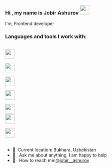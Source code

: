 ### Hi , my name  is  Jobir  Ashurov <img src="https://media0.giphy.com/media/w1OBpBd7kJqHrJnJ13/giphy.gif?cid=ecf05e47zc0jyo7jlnf7tb2oif0sytwgf6iy1ez45tj6qkx4&rid=giphy.gif&ct=s" width="30" height="30" ><br>
I'm, Frontend developer <br>

### Languages and  tools I work  with:
<code> <img src="https://upload.wikimedia.org/wikipedia/commons/thumb/6/61/HTML5_logo_and_wordmark.svg/512px-HTML5_logo_and_wordmark.svg.png?20170517184425" width="30" > </code>
<code> <img src="https://cdn.freebiesupply.com/logos/large/2x/css3-logo-png-transparent.png" width="30" > </code>
<code> <img src="https://upload.wikimedia.org/wikipedia/commons/thumb/9/96/Sass_Logo_Color.svg/2560px-Sass_Logo_Color.svg.png" width="30" > </code>
<code> <img src="https://upload.wikimedia.org/wikipedia/commons/thumb/b/b2/Bootstrap_logo.svg/1280px-Bootstrap_logo.svg.png" width="30" > </code>
<code> <img src="https://upload.wikimedia.org/wikipedia/commons/6/6a/JavaScript-logo.png" width="30" ></code>
<code> <img src="https://upload.wikimedia.org/wikipedia/commons/thumb/a/a7/React-icon.svg/2300px-React-icon.svg.png" width="30" > </code>
<code> <img src="https://upload.wikimedia.org/wikipedia/commons/4/49/Redux.png" width="30" > </code>
<br>
- 📍&nbsp; Current location: Bukhara, Uzbekistan
- 📄 &nbsp; Ask me about anything, I am  happy to help
- 📄 &nbsp; How to reach me:[@jobir__ashurov](https://instagam.com/jobir__ashurov/)

